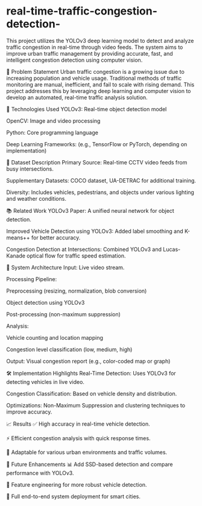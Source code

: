 # real-time-traffic-congestion-detection-
This project utilizes the YOLOv3 deep learning model to detect and analyze traffic congestion in real-time through video feeds. The system aims to improve urban traffic management by providing accurate, fast, and intelligent congestion detection using computer vision.

🚦 Problem Statement
Urban traffic congestion is a growing issue due to increasing population and vehicle usage. Traditional methods of traffic monitoring are manual, inefficient, and fail to scale with rising demand. This project addresses this by leveraging deep learning and computer vision to develop an automated, real-time traffic analysis solution.

🧠 Technologies Used
YOLOv3: Real-time object detection model

OpenCV: Image and video processing

Python: Core programming language

Deep Learning Frameworks: (e.g., TensorFlow or PyTorch, depending on implementation)

🎥 Dataset Description
Primary Source: Real-time CCTV video feeds from busy intersections.

Supplementary Datasets: COCO dataset, UA-DETRAC for additional training.

Diversity: Includes vehicles, pedestrians, and objects under various lighting and weather conditions.

📚 Related Work
YOLOv3 Paper: A unified neural network for object detection.

Improved Vehicle Detection using YOLOv3: Added label smoothing and K-means++ for better accuracy.

Congestion Detection at Intersections: Combined YOLOv3 and Lucas-Kanade optical flow for traffic speed estimation.

🧩 System Architecture
Input: Live video stream.

Processing Pipeline:

Preprocessing (resizing, normalization, blob conversion)

Object detection using YOLOv3

Post-processing (non-maximum suppression)

Analysis:

Vehicle counting and location mapping

Congestion level classification (low, medium, high)

Output: Visual congestion report (e.g., color-coded map or graph)

🛠️ Implementation Highlights
Real-Time Detection: Uses YOLOv3 for detecting vehicles in live video.

Congestion Classification: Based on vehicle density and distribution.

Optimizations: Non-Maximum Suppression and clustering techniques to improve accuracy.

📈 Results
✅ High accuracy in real-time vehicle detection.

⚡ Efficient congestion analysis with quick response times.

🔄 Adaptable for various urban environments and traffic volumes.

🚀 Future Enhancements
📊 Add SSD-based detection and compare performance with YOLOv3.

🧩 Feature engineering for more robust vehicle detection.

🧱 Full end-to-end system deployment for smart cities.
